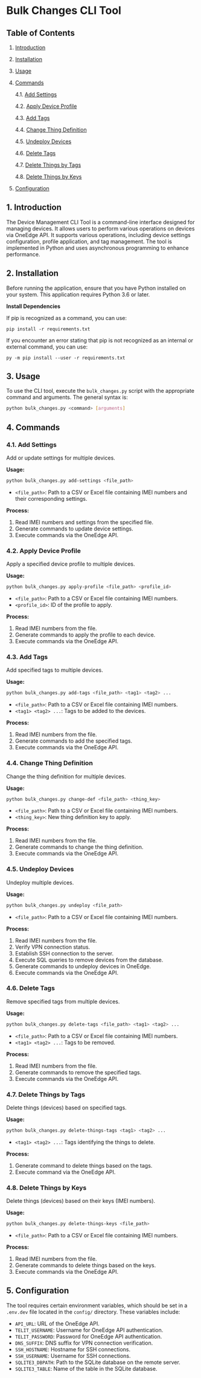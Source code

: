 # Bulk Changes CLI Tool

## Table of Contents

1. [Introduction](#introduction)
2. [Installation](#installation)
3. [Usage](#usage)
4. [Commands](#commands)

   4.1. [Add Settings](#add-settings)

   4.2. [Apply Device Profile](#apply-device-profile)

   4.3. [Add Tags](#add-tags)

   4.4. [Change Thing Definition](#change-thing-definition)

   4.5. [Undeploy Devices](#undeploy-devices)

   4.6. [Delete Tags](#delete-tags)

   4.7. [Delete Things by Tags](#delete-things-by-tags)

   4.8. [Delete Things by Keys](#delete-things-by-keys)

5. [Configuration](#configuration)

## 1. Introduction <a name="introduction"></a>

The Device Management CLI Tool is a command-line interface designed for managing devices. It allows users to perform various operations on devices via OneEdge API. It supports various operations, including device settings configuration, profile application, and tag management. The tool is implemented in Python and uses asynchronous programming to enhance performance.

## 2. Installation <a name="installation"></a>

Before running the application, ensure that you have Python installed on your system. This application requires Python 3.6 or later.

**Install Dependencies**

If pip is recognized as a command, you can use:

```shell
pip install -r requirements.txt
```

If you encounter an error stating that pip is not recognized as an internal or external command, you can use:

```shell
py -m pip install --user -r requirements.txt
```

## 3. Usage <a name="usage"></a>

To use the CLI tool, execute the `bulk_changes.py` script with the appropriate command and arguments. The general syntax is:

```sh
python bulk_changes.py <command> [arguments]
```

## 4. Commands <a name="commands"></a>

### 4.1. Add Settings <a name="add-settings"></a>

Add or update settings for multiple devices.

**Usage:**

```sh
python bulk_changes.py add-settings <file_path>
```

- `<file_path>`: Path to a CSV or Excel file containing IMEI numbers and their corresponding settings.

**Process:**

1. Read IMEI numbers and settings from the specified file.
2. Generate commands to update device settings.
3. Execute commands via the OneEdge API.

### 4.2. Apply Device Profile <a name="apply-device-profile"></a>

Apply a specified device profile to multiple devices.

**Usage:**

```sh
python bulk_changes.py apply-profile <file_path> <profile_id>
```

- `<file_path>`: Path to a CSV or Excel file containing IMEI numbers.
- `<profile_id>`: ID of the profile to apply.

**Process:**

1. Read IMEI numbers from the file.
2. Generate commands to apply the profile to each device.
3. Execute commands via the OneEdge API.

### 4.3. Add Tags <a name="add-tags"></a>

Add specified tags to multiple devices.

**Usage:**

```sh
python bulk_changes.py add-tags <file_path> <tag1> <tag2> ...
```

- `<file_path>`: Path to a CSV or Excel file containing IMEI numbers.
- `<tag1> <tag2> ...`: Tags to be added to the devices.

**Process:**

1. Read IMEI numbers from the file.
2. Generate commands to add the specified tags.
3. Execute commands via the OneEdge API.

### 4.4. Change Thing Definition <a name="change-thing-definition"></a>

Change the thing definition for multiple devices.

**Usage:**

```sh
python bulk_changes.py change-def <file_path> <thing_key>
```

- `<file_path>`: Path to a CSV or Excel file containing IMEI numbers.
- `<thing_key>`: New thing definition key to apply.

**Process:**

1. Read IMEI numbers from the file.
2. Generate commands to change the thing definition.
3. Execute commands via the OneEdge API.

### 4.5. Undeploy Devices <a name="undeploy-devices"></a>

Undeploy multiple devices.

**Usage:**

```sh
python bulk_changes.py undeploy <file_path>
```

- `<file_path>`: Path to a CSV or Excel file containing IMEI numbers.

**Process:**

1. Read IMEI numbers from the file.
2. Verify VPN connection status.
3. Establish SSH connection to the server.
4. Execute SQL queries to remove devices from the database.
5. Generate commands to undeploy devices in OneEdge.
6. Execute commands via the OneEdge API.

### 4.6. Delete Tags <a name="delete-tags"></a>

Remove specified tags from multiple devices.

**Usage:**

```sh
python bulk_changes.py delete-tags <file_path> <tag1> <tag2> ...
```

- `<file_path>`: Path to a CSV or Excel file containing IMEI numbers.
- `<tag1> <tag2> ...`: Tags to be removed.

**Process:**

1. Read IMEI numbers from the file.
2. Generate commands to remove the specified tags.
3. Execute commands via the OneEdge API.

### 4.7. Delete Things by Tags <a name="delete-things-by-tags"></a>

Delete things (devices) based on specified tags.

**Usage:**

```sh
python bulk_changes.py delete-things-tags <tag1> <tag2> ...
```

- `<tag1> <tag2> ...`: Tags identifying the things to delete.

**Process:**

1. Generate command to delete things based on the tags.
2. Execute command via the OneEdge API.

### 4.8. Delete Things by Keys <a name="delete-things-by-keys"></a>

Delete things (devices) based on their keys (IMEI numbers).

**Usage:**

```sh
python bulk_changes.py delete-things-keys <file_path>
```

- `<file_path>`: Path to a CSV or Excel file containing IMEI numbers.

**Process:**

1. Read IMEI numbers from the file.
2. Generate commands to delete things based on the keys.
3. Execute commands via the OneEdge API.

## 5. Configuration <a name="configuration"></a>

The tool requires certain environment variables, which should be set in a `.env.dev` file located in the `config/` directory. These variables include:

- `API_URL`: URL of the OneEdge API.
- `TELIT_USERNAME`: Username for OneEdge API authentication.
- `TELIT_PASSWORD`: Password for OneEdge API authentication.
- `DNS_SUFFIX`: DNS suffix for VPN connection verification.
- `SSH_HOSTNAME`: Hostname for SSH connections.
- `SSH_USERNAME`: Username for SSH connections.
- `SQLITE3_DBPATH`: Path to the SQLite database on the remote server.
- `SQLITE3_TABLE`: Name of the table in the SQLite database.
